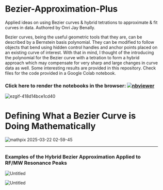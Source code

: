 # Bezier-Approximation-Plus
Applied ideas on using Bezier curves &amp; hybrid tetrations to approximate &amp; fit curves in data. Authored by Onri Jay Benally.

Bezier curves, being the useful geometric tools that they are, can be described by a Bernstein basis polynomial. They can be modified to follow objects that bend using hidden control handles and anchor points placed on an existing curve of interest. With that in mind, I thought of the introducing the polynomial for the Bezier curve with a tetration to form a hybrid approach which may compensate for very sharp and large changes in curve data as well. Some interesting results are provided in this repository. Check files for the code provided in a Google Colab notebook.

### Click here to render the notebooks in the browser: [![nbviewer](https://raw.githubusercontent.com/jupyter/design/master/logos/Badges/nbviewer_badge.svg)](https://nbviewer.org/github/OJB-Quantum/Bezier-Approximation-Plus/tree/main/)

![ezgif-418d14bce1cd40](https://github.com/user-attachments/assets/dd806438-3021-4664-bea7-432d8a6186e3)


# Defining What a Bezier Curve is Doing Mathematically

![mathpix 2025-03-22 02-59-45](https://github.com/user-attachments/assets/380f37c4-2339-4d8f-9e33-603c612a8eac)


---

### Examples of the Hybrid Bezier Approximation Applied to RF/MW Resonance Peaks

![Untitled](https://github.com/user-attachments/assets/fa2c1a58-0822-46c7-af1d-75b1f3b6f0e1)

![Untitled](https://github.com/user-attachments/assets/9536c52f-3879-444d-b528-ae0a6e551270)


